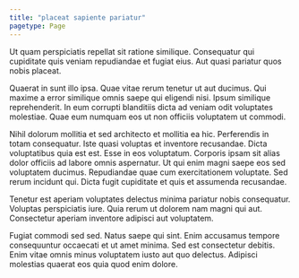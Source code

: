 ```yaml
---
title: "placeat sapiente pariatur"
pagetype: Page
---
```

Ut quam perspiciatis repellat sit ratione similique. Consequatur qui cupiditate quis veniam repudiandae et fugiat eius. Aut quasi pariatur quos nobis placeat.

Quaerat in sunt illo ipsa. Quae vitae rerum tenetur ut aut ducimus. Qui maxime a error similique omnis saepe qui eligendi nisi. Ipsum similique reprehenderit. In eum corrupti blanditiis dicta ad veniam odit voluptates molestiae. Quae eum numquam eos ut non officiis voluptatem ut commodi.

Nihil dolorum mollitia et sed architecto et mollitia ea hic. Perferendis in totam consequatur. Iste quasi voluptas et inventore recusandae. Dicta voluptatibus quia est est. Esse in eos voluptatum.
Corporis ipsam sit alias dolor officiis ad labore omnis aspernatur. Ut qui enim magni saepe eos sed voluptatem ducimus. Repudiandae quae cum exercitationem voluptate. Sed rerum incidunt qui. Dicta fugit cupiditate et quis et assumenda recusandae.

Tenetur est aperiam voluptates delectus minima pariatur nobis consequatur. Voluptas perspiciatis iure. Quia rerum ut dolorem nam magni qui aut. Consectetur aperiam inventore adipisci aut voluptatem.

Fugiat commodi sed sed. Natus saepe qui sint. Enim accusamus tempore consequuntur occaecati et ut amet minima. Sed est consectetur debitis. Enim vitae omnis minus voluptatem iusto aut quo delectus. Adipisci molestias quaerat eos quia quod enim dolore.
